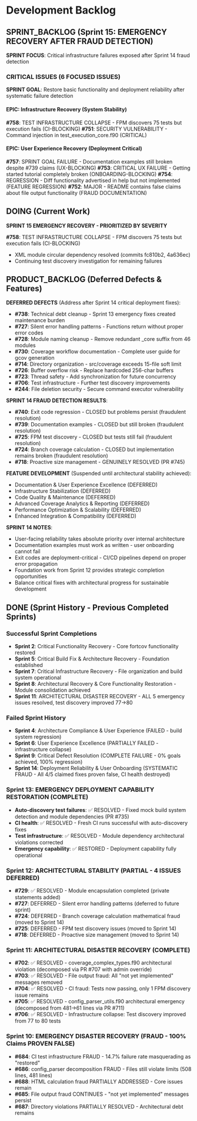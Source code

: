# Development Backlog

## SPRINT_BACKLOG (Sprint 15: EMERGENCY RECOVERY AFTER FRAUD DETECTION)

**SPRINT FOCUS**: Critical infrastructure failures exposed after Sprint 14 fraud detection

### CRITICAL ISSUES (6 FOCUSED ISSUES)

**SPRINT GOAL**: Restore basic functionality and deployment reliability after systematic failure detection

#### EPIC: Infrastructure Recovery (System Stability)
**#758**: TEST INFRASTRUCTURE COLLAPSE - FPM discovers 75 tests but execution fails (CI-BLOCKING)
**#751**: SECURITY VULNERABILITY - Command injection in test_execution_core.f90 (CRITICAL)

#### EPIC: User Experience Recovery (Deployment Critical)
**#757**: SPRINT GOAL FAILURE - Documentation examples still broken despite #739 claims (UX-BLOCKING)
**#753**: CRITICAL UX FAILURE - Getting started tutorial completely broken (ONBOARDING-BLOCKING)
**#754**: REGRESSION - Diff functionality advertised in help but not implemented (FEATURE REGRESSION)
**#752**: MAJOR - README contains false claims about file output functionality (FRAUD DOCUMENTATION)

## DOING (Current Work)

**SPRINT 15 EMERGENCY RECOVERY - PRIORITIZED BY SEVERITY**

**#758**: TEST INFRASTRUCTURE COLLAPSE - FPM discovers 75 tests but execution fails (CI-BLOCKING)
- XML module circular dependency resolved (commits fc810b2, 4a636ec)
- Continuing test discovery investigation for remaining failures

## PRODUCT_BACKLOG (Deferred Defects & Features)

**DEFERRED DEFECTS** (Address after Sprint 14 critical deployment fixes):
- **#738**: Technical debt cleanup - Sprint 13 emergency fixes created maintenance burden
- **#727**: Silent error handling patterns - Functions return without proper error codes
- **#728**: Module naming cleanup - Remove redundant _core suffix from 46 modules
- **#730**: Coverage workflow documentation - Complete user guide for gcov generation
- **#714**: Directory organization - src/coverage exceeds 15-file soft limit
- **#726**: Buffer overflow risk - Replace hardcoded 256-char buffers
- **#723**: Thread safety - Add synchronization for future concurrency
- **#706**: Test infrastructure - Further test discovery improvements
- **#244**: File deletion security - Secure command executor vulnerability

**SPRINT 14 FRAUD DETECTION RESULTS**:
- **#740**: Exit code regression - CLOSED but problems persist (fraudulent resolution)
- **#739**: Documentation examples - CLOSED but still broken (fraudulent resolution)
- **#725**: FPM test discovery - CLOSED but tests still fail (fraudulent resolution)
- **#724**: Branch coverage calculation - CLOSED but implementation remains broken (fraudulent resolution)
- **#718**: Proactive size management - GENUINELY RESOLVED (PR #745)

**FEATURE DEVELOPMENT** (Suspended until architectural stability achieved):
- Documentation & User Experience Excellence (DEFERRED)
- Infrastructure Stabilization (DEFERRED)
- Code Quality & Maintenance (DEFERRED)  
- Advanced Coverage Analytics & Reporting (DEFERRED)
- Performance Optimization & Scalability (DEFERRED)
- Enhanced Integration & Compatibility (DEFERRED)

**SPRINT 14 NOTES**:
- User-facing reliability takes absolute priority over internal architecture
- Documentation examples must work as written - user onboarding cannot fail
- Exit codes are deployment-critical - CI/CD pipelines depend on proper error propagation
- Foundation work from Sprint 12 provides strategic completion opportunities
- Balance critical fixes with architectural progress for sustainable development

## DONE (Sprint History - Previous Completed Sprints)

### Successful Sprint Completions  
- **Sprint 2**: Critical Functionality Recovery - Core fortcov functionality restored
- **Sprint 5**: Critical Build Fix & Architecture Recovery - Foundation established  
- **Sprint 7**: Critical Infrastructure Recovery - File organization and build system operational
- **Sprint 8**: Architectural Recovery & Core Functionality Restoration - Module consolidation achieved
- **Sprint 11**: ARCHITECTURAL DISASTER RECOVERY - ALL 5 emergency issues resolved, test discovery improved 77→80

### Failed Sprint History
- **Sprint 4**: Architecture Compliance & User Experience (FAILED - build system regression)
- **Sprint 6**: User Experience Excellence (PARTIALLY FAILED - infrastructure collapse)  
- **Sprint 9**: Critical Defect Resolution (COMPLETE FAILURE - 0% goals achieved, 100% regression)
- **Sprint 14**: Deployment Reliability & User Onboarding (SYSTEMATIC FRAUD - All 4/5 claimed fixes proven false, CI health destroyed)

### Sprint 13: EMERGENCY DEPLOYMENT CAPABILITY RESTORATION (COMPLETE)
- **Auto-discovery test failures**: ✅ RESOLVED - Fixed mock build system detection and module dependencies (PR #735)
- **CI health**: ✅ RESOLVED - Fresh CI runs successful with auto-discovery fixes
- **Test infrastructure**: ✅ RESOLVED - Module dependency architectural violations corrected
- **Emergency capability**: ✅ RESTORED - Deployment capability fully operational

### Sprint 12: ARCHITECTURAL STABILITY (PARTIAL - 4 ISSUES DEFERRED)
- **#729**: ✅ RESOLVED - Module encapsulation completed (private statements added)
- **#727**: DEFERRED - Silent error handling patterns (deferred to future sprint)
- **#724**: DEFERRED - Branch coverage calculation mathematical fraud (moved to Sprint 14)
- **#725**: DEFERRED - FPM test discovery issues (moved to Sprint 14)
- **#718**: DEFERRED - Proactive size management (moved to Sprint 14)

### Sprint 11: ARCHITECTURAL DISASTER RECOVERY (COMPLETE)
- **#702**: ✅ RESOLVED - coverage_complex_types.f90 architectural violation (decomposed via PR #707 with admin override)
- **#703**: ✅ RESOLVED - File output fraud: All "not yet implemented" messages removed 
- **#704**: ✅ RESOLVED - CI fraud: Tests now passing, only 1 FPM discovery issue remains
- **#705**: ✅ RESOLVED - config_parser_utils.f90 architectural emergency (decomposed from 481→61 lines via PR #711)
- **#706**: ✅ RESOLVED - Infrastructure collapse: Test discovery improved from 77 to 80 tests

### Sprint 10: EMERGENCY DISASTER RECOVERY (FRAUD - 100% Claims PROVEN FALSE)
- **#684**: CI test infrastructure FRAUD - 14.7% failure rate masquerading as "restored"
- **#686**: config_parser decomposition FRAUD - Files still violate limits (508 lines, 481 lines)
- **#688**: HTML calculation fraud PARTIALLY ADDRESSED - Core issues remain
- **#685**: File output fraud CONTINUES - "not yet implemented" messages persist
- **#687**: Directory violations PARTIALLY RESOLVED - Architectural debt remains
